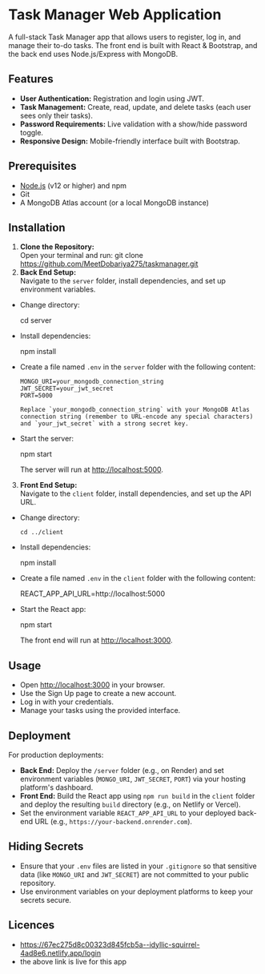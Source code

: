 # Task Manager Web Application

A full-stack Task Manager app that allows users to register, log in, and manage their to-do tasks. The front end is built with React & Bootstrap, and the back end uses Node.js/Express with MongoDB.

## Features

- **User Authentication:** Registration and login using JWT.
- **Task Management:** Create, read, update, and delete tasks (each user sees only their tasks).
- **Password Requirements:** Live validation with a show/hide password toggle.
- **Responsive Design:** Mobile-friendly interface built with Bootstrap.

## Prerequisites

- [Node.js](https://nodejs.org/) (v12 or higher) and npm
- Git
- A MongoDB Atlas account (or a local MongoDB instance)

## Installation

1. **Clone the Repository:**  
   Open your terminal and run:
   git clone https://github.com/MeetDobariya275/taskmanager.git
3. **Back End Setup:**  
Navigate to the `server` folder, install dependencies, and set up environment variables.
- Change directory:

  cd server

- Install dependencies:

  npm install

- Create a file named `.env` in the `server` folder with the following content:
  ```
  MONGO_URI=your_mongodb_connection_string
  JWT_SECRET=your_jwt_secret
  PORT=5000

  Replace `your_mongodb_connection_string` with your MongoDB Atlas connection string (remember to URL-encode any special characters)
  and `your_jwt_secret` with a strong secret key.
- Start the server:

  npm start

  The server will run at [http://localhost:5000](http://localhost:5000).

3. **Front End Setup:**  
Navigate to the `client` folder, install dependencies, and set up the API URL.
- Change directory:
  ```
  cd ../client

- Install dependencies:

  npm install

- Create a file named `.env` in the `client` folder with the following content:

  REACT_APP_API_URL=http://localhost:5000

- Start the React app:

  npm start

  The front end will run at [http://localhost:3000](http://localhost:3000).

## Usage

- Open [http://localhost:3000](http://localhost:3000) in your browser.
- Use the Sign Up page to create a new account.
- Log in with your credentials.
- Manage your tasks using the provided interface.

## Deployment

For production deployments:
- **Back End:** Deploy the `/server` folder (e.g., on Render) and set environment variables (`MONGO_URI`, `JWT_SECRET`, `PORT`)
  via your hosting platform's dashboard.
- **Front End:** Build the React app using `npm run build` in the `client` folder and deploy the resulting `build` directory (e.g., on Netlify or Vercel).
- Set the environment variable `REACT_APP_API_URL` to your deployed back-end URL (e.g., `https://your-backend.onrender.com`).

## Hiding Secrets

- Ensure that your `.env` files are listed in your `.gitignore` so that sensitive data (like `MONGO_URI` and `JWT_SECRET`) are not
  committed to your public repository.
- Use environment variables on your deployment platforms to keep your secrets secure.

## Licences
- https://67ec275d8c00323d845fcb5a--idyllic-squirrel-4ad8e6.netlify.app/login
- the above link is live for this app
